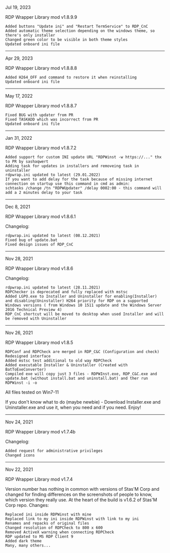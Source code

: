
Jul 19, 2023

RDP Wrapper Library mod v1.8.9.9


    Added buttons "Update ini" and "Restart TermService" to RDP_CnC
    Added automatic theme selection depending on the windows theme, so there's only installer
    Changed green color to be visible in both theme styles
    Updated onboard ini file

________________________________________________________________

Apr 29, 2023

RDP Wrapper Library mod v1.8.8.8

    Added H264_OFF and command to restore it when reinstalling
    Updated onboard ini file

________________________________________________________________

May 17, 2022

RDP Wrapper Library mod v1.8.8.7

    Fixed BUG with updater from PR
    Fixed TASKADD which was incorrect from PR
    Updated onboard ini file

________________________________________________________________

Jan 31, 2022

RDP Wrapper Library mod v1.8.7.2

    Added support for custom INI update URL "RDPWinst -w https://..." thx to PR by sashaqwert
    Adding task for updates in installers and removeing task in uninstaller
    rdpwrap.ini updated to latest (29.01.2022)
    If you want to add delay for the task because of missing internet connection on startup use this command in cmd as admin:
    schtasks /change /tn "RDPWUpdater" /delay 0002:00 - this command will add a 2 minutes delay to your task

________________________________________________________________

Dec 8, 2021

RDP Wrapper Library mod v1.8.6.1

Changelog:

    rdpwrap.ini updated to latest (08.12.2021)
    Fixed bug of update.bat
    Fixed design issues of RDP_CnC

________________________________________________________________

Nov 28, 2021

RDP Wrapper Library mod v1.8.6

Changelog:

    rdpwrap.ini updated to latest (28.11.2021)
    RDPChecker is deprecated and fully replaced with mstsc
    Added LGPO.exe to Installer and Uninstaller for enabling(Installer) and disabling(Uninstaller) H264 priority for RDP on a supported Windows versions ( from Windows 10 1511 update and the Windows Server 2016 Technical Preview 4)
    RDP_CnC shortcut will be moved to desktop when used Installer and will be removed with Uninstaller

________________________________________________________________

Nov 26, 2021

RDP Wrapper Library mod v1.8.5

    RDPConf and RDPCheck are merged in RDP_C&C (Configuration and check)
    Redesigned interface
    Added mstsc test additional to old way RDPCheck
    Added executable Installer & Uninstaller (Created with BatToExeConverter)
    Compiled exe will copy just 3 files - RDPWInst.exe, RDP_C&C.exe and update.bat (without install.bat and uninstall.bat) and ther run RDPWinst -i -o

All files tested on Win7-11

If you don't know what to do (maybe newbie) - Download Installer.exe and Uninstaller.exe and use it, when you need and if you need.
Enjoy!
________________________________________________________________

Nov 24, 2021

RDP Wrapper Library mod v1.7.4b

Changelog:

    Added request for administrative privileges
    Changed icons

________________________________________________________________

Nov 22, 2021

RDP Wrapper Library mod v1.7.4

Version number has nothing in common with versions of Stas'M Corp and changed for finding differences on the screenshots of people to know, which version they really use.
At the heart of the build is v1.6.2 of Stas'M Corp repo.
Changes:

    Replaced ini inside RDPWinst with mine
    Replaced link to my ini inside RDPWinst with link to my ini
    Renames and repacks of original files
    Changed resolution of RDPCheck to 800 x 600
    Removed ActiveX warning when connecting RDPCheck
    RDP updated to MS RDP Client 9
    Added dark theme
    Many, many others...
